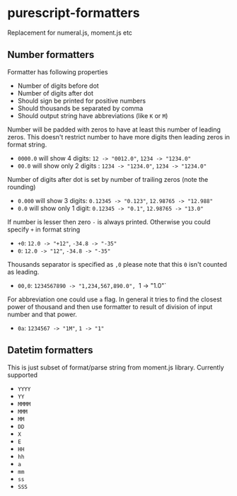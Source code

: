 # purescript-formatters
Replacement for numeral.js, moment.js etc

## Number formatters

Formatter has following properties
+ Number of digits before dot
+ Number of digits after dot
+ Should sign be printed for positive numbers
+ Should thousands be separated by comma
+ Should output string have abbreviations (like `K` or `M`)

Number will be padded with zeros to have at least this number of leading zeros.
This doesn't restrict number to have more digits then leading zeros in format string.
+ `0000.0` will show 4 digits: `12 -> "0012.0"`, `1234 -> "1234.0"`
+ `00.0` will show only 2 digits : `1234 -> "1234.0"`, `1234 -> "1234.0"`

Number of digits after dot is set by number of trailing zeros (note the rounding)
+ `0.000` will show 3 digits: `0.12345 -> "0.123"`, `12.98765 -> "12.988"`
+ `0.0` will show only 1 digit: `0.12345 -> "0.1"`, `12.98765 -> "13.0"`

If number is lesser then zero `-` is always printed. Otherwise you could specify `+` in format string
+ `+0`: `12.0 -> "+12"`, `-34.8 -> "-35"`
+ `0`: `12.0 -> "12"`, `-34.8 -> "-35"`

Thousands separator is specified as `,0` please note that this `0` isn't counted as leading.
+ `00,0`: `1234567890 -> "1,234,567,890.0", `1 -> "1.0"`

For abbreviation one could use `a` flag. In general it tries to find the closest power of thousand and
then use formatter to result of division of input number and that power.
+ `0a`: `1234567 -> "1M"`, `1 -> "1"`

## Datetim formatters

This is just subset of format/parse string from moment.js library. Currently supported
+ `YYYY`
+ `YY`
+ `MMMM`
+ `MMM`
+ `MM`
+ `DD`
+ `X`
+ `E`
+ `HH`
+ `hh`
+ `a`
+ `mm`
+ `ss`
+ `SSS`
